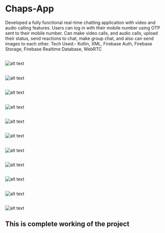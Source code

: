 # Chaps-App 

Developed a fully functional real-time chatting application with video and audio calling features. Users can log in with their mobile number using OTP sent to their mobile number. Can make video calls, and audio calls, upload their status, send reactions to chat, make group chat, and also can send images to each other. Tech Used:- Kotlin, XML, Firebase Auth, Firebase Storage, Firebase Realtime Database, WebRTC

##

![alt text](https://github.com/Chandan017/Chaps-App/blob/main/Chaps%20Screenshots/Screenshot_2022-03-15-12-01-17-13.jpg)

##

![alt text](https://github.com/Chandan017/Chaps-App/blob/main/Chaps%20Screenshots/Screenshot_2022-03-15-12-01-29-23.jpg)

##

![alt text](https://github.com/Chandan017/Chaps-App/blob/main/Chaps%20Screenshots/Screenshot_2022-03-15-12-24-26-22.jpg)

##

![alt text](https://github.com/Chandan017/Chaps-App/blob/main/Chaps%20Screenshots/Screenshot_2022-03-15-12-25-03-52.jpg)

##

![alt text](https://github.com/Chandan017/Chaps-App/blob/main/Chaps%20Screenshots/Screenshot_2022-03-15-12-29-01-84.jpg)

##


![alt text](https://github.com/Chandan017/Chaps-App/blob/main/Chaps%20Screenshots/Screenshot_2022-03-15-12-29-01-84.jpg)

##

![alt text](https://github.com/Chandan017/Chaps-App/blob/main/Chaps%20Screenshots/Screenshot_2022-03-15-12-25-48-74.jpg)

##

![alt text](https://github.com/Chandan017/Chaps-App/blob/main/Chaps%20Screenshots/Screenshot_2022-03-15-12-59-15-86.jpg)

##

![alt text](https://github.com/Chandan017/Chaps-App/blob/main/Chaps%20Screenshots/Screenshot_2022-03-15-12-25-52-93.jpg)

##

![alt text](https://github.com/Chandan017/Chaps-App/blob/main/Chaps%20Screenshots/Screenshot_2022-03-15-12-25-56-17.jpg)

##

![alt text](https://github.com/Chandan017/Chaps-App/blob/main/Chaps%20Screenshots/Screenshot_2022-03-15-12-26-02-81.jpg)

##

## This is complete working of the project